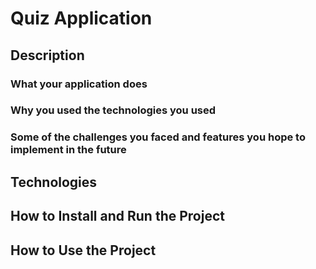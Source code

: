 # Quiz Application
## Description
### What your application does
### Why you used the technologies you used
### Some of the challenges you faced and features you hope to implement in the future

## Technologies

## How to Install and Run the Project

## How to Use the Project
